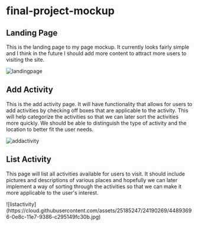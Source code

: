 # final-project-mockup

## Landing Page

<p> This is the landing page to my page mockup. It currently looks fairly simple and I think in the future I should add more content to attract more users to visiting the site. </p>

![landingpage](https://cloud.githubusercontent.com/assets/25185247/24190256/35c43d86-0e8c-11e7-987b-d1a005623345.jpg)

## Add Activity

<p> This is the add activity page. It will have functionality that allows for users to add activities by checking off boxes that are applicable to the activity. This will help categorize the activities so that we can later sort the activities more quickly. We should be able to distinguish the type of activity and the location to better fit the user needs. </p>

![addactivity](https://cloud.githubusercontent.com/assets/25185247/24190235/244bd4a6-0e8c-11e7-8eb5-89f0f5c2bf27.jpg)

## List Activity

<p> This page will list all activities available for users to visit. It should include pictures and descriptions of various places and hopefully we can later implement a way of sorting through the activities so that we can make it more applicable to the user's interest.
</p>
![listactivity](https://cloud.githubusercontent.com/assets/25185247/24190269/44893696-0e8c-11e7-9386-c295149fc30b.jpg)


